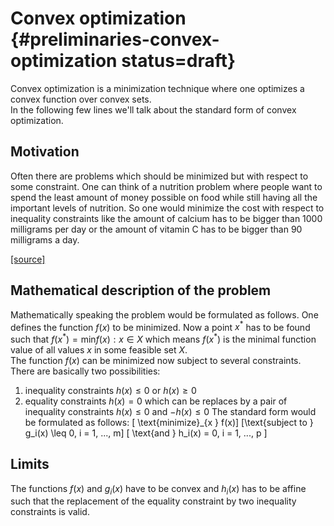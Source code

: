 # Convex optimization {#preliminaries-convex-optimization status=draft}

Convex optimization is a minimization technique where one optimizes a convex function over convex sets.  
In the following few lines we'll talk about the standard form of convex optimization.  

## Motivation
Often there are problems which should be minimized but with respect to some constraint.
One can think of a nutrition problem where people want to spend the least amount of money possible on food while still having all the important levels of nutrition. So one would minimize the cost with respect to inequality constraints like the amount of calcium has to be bigger than 1000 milligrams per day or the amount of vitamin C has to be bigger than 90 milligrams a day.

[ [source] ](https://jeremykun.com/2014/06/02/linear-programming-and-the-most-affordable-healthy-diet-part-1/)

## Mathematical description of the problem
Mathematically speaking the problem would be formulated as follows.
One defines the function $f(x)$ to be minimized. Now a point $x^*$ has to be found such that $f(x^* )=\text{min}{f(x): x \in X}$ which means $f(x^* )$ is the minimal function value of all values $x$ in some feasible set $X$.  
The function $f(x)$ can be minimized now subject to several constraints.  
There are basically two possibilities:
1. inequality constraints $h(x) \leq 0$ or $h(x) \geq 0$
2. equality constraints $h(x) = 0$ which can be replaces by a pair of inequality constraints $h(x) \leq 0$ and $-h(x) \leq 0$
The standard form would be formulated as follows:
\[ \text{minimize}_{x } f(x)\]
\[\text{subject to } g_i(x) \leq 0, i = 1, ..., m\]
\[ \text{and } h_i(x) = 0, i = 1, ..., p \]


## Limits
The functions $f(x)$ and $g_i(x)$ have to be convex and $h_i(x)$ has to be affine such that the replacement of the equality constraint by two inequality constraints is valid.

